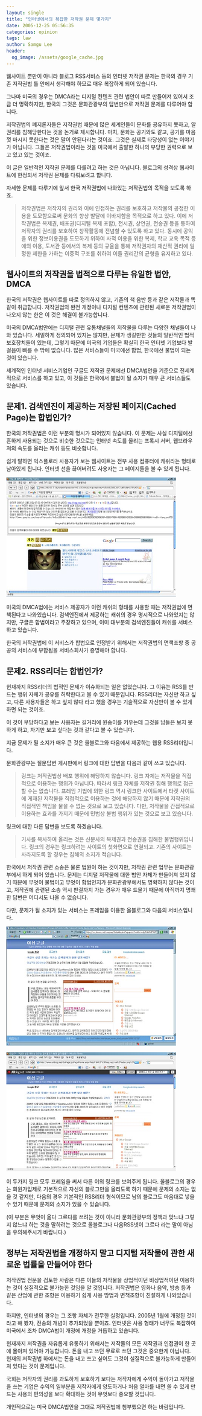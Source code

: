 ```yaml
---
layout: single
title: "인터넷에서의 복잡한 저작권 문제 몇가지"
date: 2005-12-25 05:56:35
categories: opinion
tags: law
author: Samgu Lee
header:
  og_image: /assets/google_cache.jpg
---
```


웹사이트 뿐만이 아니라 블로그 RSS서비스 등의 인터넷 저작권 문제는 한국의 경우 기존 저작권법 틀 안에서 생각해야 하므로 매우 복잡하게 되어 있습니다.

그나마 미국의 경우는 DMCA라는 디지털 컨텐츠 관련 법안이 따로 만들어져 있어서 조금 더 명확하지만, 한국의 그것은 문화관광부의 답변만으로 저작권 문제를 다루어야 합니다.

저작권법의 폐지론자들은 저작권법 때문에 많은 세계인들이 문화를 공유하지 못하고, 알권리를 침해당한다는 것을 논거로 제시합니다. 마치, 문화는 공기와도 같고, 공기를 마음껏 마시지 못한다는 것은 말이 안된다라는 것이죠. 그것은 실제로 타당성이 없는 이야기가 아닙니다. 그들은 저작권법이라는 것을 미국에서 출발한 하나의 부당한 권력으로 보고 있고 있는 것이죠.

이 글은 일반적인 저작권 문제를 다룰려고 하는 것은 아닙니다. 블로그의 성격상 웹사이트에 한정되서 저작권 문제를 다뤄보려고 합니다.

자세한 문제를 다루기에 앞서 한국 저작권법에 나와있는 저작권법의 목적을 보도록 하죠.

> 저작권법은 저작자의 권리와 이에 인접하는 권리를 보호하고 저작물의 공정한 이용을 도모함으로써 문화의 향상 발달에 이바지함을 목적으로 하고 있다. 이에 저작권법은 복제권, 배포권(디지털 복제 포함), 전시권, 상연권, 전송권 등을 통하여 저작자의 권리를 보호하여 창작활동에 전념할 수 있도록 하고 있다. 동시에 공익을 위한 정보이용권을 도모하기 위하여 사적 이용을 위한 복제, 학교 교육 목적 등에의 이용, 도서관 등에서의 복제 등의 규율을 통해 저작권자의 재산적 권리에 일정한 제한을 가하는 이중적 구조를 취하여 이들 권리간의 균형을 유지하고 있다.

## 웹사이트의 저작권을 법적으로 다루는 유일한 법안, DMCA

한국의 저작권은 웹사이트를 따로 정의하지 않고, 기존의 책 음반 등과 같은 저작물과 똑같이 취급합니다. 저작권법의 완전 개정이나 디지털 컨텐츠에 관련된 새로운 저작권법이 나오지 않는 한은 이 것은 해결이 불가능합니다.

미국의 DMCA법안에는 디지털 관련 유통채널들의 저작물을 다루는 다양한 채널들이 나와 있습니다. 세밀하게 정의되어 있지는 않지만, 문제가 생길만한 것들의 일반적인 법적 보호장치들이 있는데, 그렇기 때문에 미국의 기업들은 확실히 한국 인터넷 기업보다 발걸음이 빠를 수 밖에 없습니다. 많은 서비스들이 미국에선 합법, 한국에선 불법이 되는 것이 있습니다.

세계적인 인터넷 서비스기업인 구글도 저작권 문제에선 DMCA법안을 기준으로 전세계적으로 서비스를 하고 있고, 이 것들은 한국에서 불법이 될 소지가 매우 큰 서비스들도 있습니다.

## 문제1. 검색엔진이 제공하는 저장된 페이지(Cached Page)는 합법인가?

한국의 저작권법은 이런 부분의 명시가 되어있지 않습니다. 이 문제는 사실 디지털에선 흔하게 사용되는 것으로 비슷한 것으로는 인터넷 속도를 올리는 프록시 서버, 웹브라우져의 속도를 올리는 캐쉬 등도 비슷합니다.

쉽게 말하면 익스플로러 사용자가 보는 웹사이트는 전부 사용 컴퓨터에 캐쉬라는 형태로 남아있게 됩니다. 인터넷 선을 끊어버려도 사용자는 그 페이지들을 볼 수 있게 됩니다.

![구글 웹서치의 캐쉬](/assets/google_cache.jpg)

미국의 DMCA법에는 서비스 제공자가 이런 캐쉬의 형태를 사용할 때는 저작권법에 면책된다고 나와있습니다. 검색엔진에서 제공하는 캐쉬의 경우 명시적으로 나와있지는 않지만, 구글은 합법이라고 주장하고 있으며, 이미 대부분의 검색엔진들이 캐쉬를 서비스하고 있습니다.

한국의 저작권법에 이 서비스가 합법으로 인정받기 위해서는 저작권법의 면책조항 중 공공의 서비스에 부합됨을 서비스회사가 증명해야 합니다.

## 문제2. RSS리더는 합법인가?

현재까지 RSS리더의 법적인 문제가 이슈화되는 일은 없었습니다. 그 이유는 RSS를 만드는 행위 자체가 공유를 허락한다고 볼 수 있기 때문입니다. RSS리더는 자신만 하고 싶고, 다른 사용자들은 하고 싶지 않다 라고 했을 경우는 기술적으로 자신만이 볼 수 있게 하면 되는 것이죠.

이 것이 부당하다고 보는 사용자는 길거리에 원숭이를 키우는데 그것을 남들은 보지 못하게 하고, 자기만 보고 싶다는 것과 같다고 볼 수 있습니다.

지금 문제가 될 소지가 매우 큰 것은 올블로그와 다음에서 제공하는 웹용 RSS리더입니다.

문화관광부는 질문답변 게시판에서 링크에 대한 답변을 다음과 같이 쓰고 있습니다.

> 링크는 저작권법상 배포 행위에 해당하지 않습니다. 링크 자체는 저작물을 직접적으로 이용하는 행위가 아닙니다. 따라서 링크 자체를 저작권 침해 행위로 접근할 수는 없습니다.
> 프레임 기법에 의한 링크 역시 링크한 사이트에서 타켓 사이트에 게재된 저작물을 직접적으로 이용하는 것에 해당하지 않기 때문에 저작권의 직접적인 책임을 물을 수 없는 것으로 보고 있습니다. 다만, 저작물을 간접적으로 이용하는 효과를 가지기 때문에 민법상 불법 행위가 있는 것으로 보고 있습니다.

링크에 대한 다른 답변을 보도록 하겠습니다.

> 기사를 복사하여 올리는 것은 신문사의 복제권과 전송권을 침해한 불법행위입니다. 링크의 경우는 링크하려는 사이트의 첫화면으로 연결되고. 기존의 사이트는 사라지도록 할 경우는 침해의 소지가 적습니다.

한국에서 저작권 관련 소송은 물론 법원이 하는 것이지만, 저작권 관련 업무는 문화관광부에서 하게 되어 있습니다. 문제는 디지털 저작물에 대한 법안 자체가 만들어져 있지 않기 때문에 무엇이 불법이고 무엇이 합법인지가 문화관광부에서도 명확하지 않다는 것이고, 저작권에 관련된 소송 역시 판결까지 가는 경우가 매우 드물기 때문에 아직까지 명쾌한 답변은 어디서도 나올 수 없습니다.

다만, 문제가 될 소지가 있는 서비스는 프레임을 이용한 올블로그와 다음의 서비스입니다.

![다음의 블로그 보기 화면](/assets/daum_rss_view.jpg)

![올블로그의 블로그 보기 화면](/assets/allblog_rss_view.jpg)

이 두가지 링크 모두 프레임을 써서 다른 이의 링크를 보여주게 됩니다. 올블로그의 경우는 회원가입제로 기본적으로 자신의 블로그만을 올리도록 하기 때문에 문제의 소지는 없을 것 같지만, 다음의 경우 기본적인 RSS리더 형식이므로 남의 블로그도 마음대로 넣을 수 있기 때문에 문제의 소지가 있을 수 있습니다.

(이 부분은 무엇이 옮다 그르다를 쓰려는 것이 아니라 문화관광부의 정책과 맞느냐 그렇지 않느냐 하는 것을 말하려는 것으로 올블로그나 다음RSS넷이 그르다 라는 말이 아님을 유의해주시기 바랍니다.)

## 정부는 저작권법을 개정하지 말고 디지털 저작물에 관한 새로운 법률을 만들어야 한다

저작권법 전문을 검토한 사람은 다른 이들의 저작물을 상업적이던 비상업적이던 이용하는 것이 실질적으로 불가능한 것임을 알 것입니다. 저작권법은 영화나 음악, 방송 등과 같은 산업에 관한 조항은 이용하기 쉽게 사용 방법과 면책조항이 친절하게 나와있습니다.

하지만, 인터넷의 경우는 그 조항 자체가 전무한 실정입니다. 2005년 1월에 개정된 것이라고 해 봤자, 전송의 개념이 추가되었을 뿐이죠. 인터넷은 사용 형태가 너무도 복잡하여 미국에서 조차 DMCA법이 개정에 개정을 거듭하고 있습니다.

현재까지 저작권을 자유롭게 유통하기 위해서는 저작물의 모든 저작권과 인접권이 한 곳에 몰아져 있어야 가능합니다. 돈을 내고 쓰던 무료로 쓰던 그것은 중요한게 아닙니다. 현재의 저작권법 하에서는 돈을 내고 쓰고 싶어도 그것이 실질적으로 불가능하게 만들어져 있다는 것이 문제입니다.

국회는 저작자의 권리를 과도하게 보호하기 보다는 저작자에게 수익이 돌아가고 저작물을 쓰는 기업은 수익의 일부분을 저작자에게 양도하거나 처음 얼마를 내면 쓸 수 있게 만드는 사용의 편의성을 보다 확대하는 것이 무엇보다 중요할 것입니다.

개인적으로는 미국 DMCA법안을 그대로 저작권법에 첨부했으면 하는 바람입니다.
